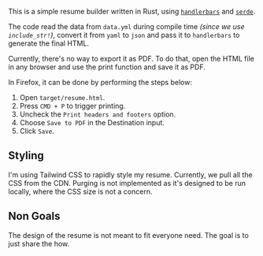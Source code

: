 This is a simple resume builder written in Rust, using [`handlerbars`][0] and
[`serde`][1].

The code read the data from `data.yml` during compile time _(since
we use `include_str!`)_, convert it from `yaml` to `json` and pass it to
`handlerbars` to generate the final HTML.

Currently, there's no way to export it as PDF. To do that, open the HTML file
in any browser and use the print function and save it as PDF.

In Firefox, it can be done by performing the steps below:

1. Open `target/resume.html`.
2. Press `CMD + P` to trigger printing.
3. Uncheck the `Print headers and footers` option.
4. Choose `Save to PDF` in the Destination input.
5. Click `Save`.

## Styling

I'm using Tailwind CSS to rapidly style my resume. Currently, we pull all the CSS
from the CDN. Purging is not implemented as it's designed to be run locally,
where the CSS size is not a concern.

## Non Goals

The design of the resume is not meant to fit everyone need. The goal is to just
share the how.

[0]: https://github.com/sunng87/handlebars-rust
[1]: https://github.com/serde-rs/serde
